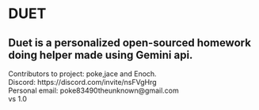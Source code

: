 <h1>DUET</h1>
<h2>Duet is a personalized open-sourced homework doing helper
made using Gemini api. </h2>
Contributors to project: poke,jace and Enoch.
<br>
Discord: https://discord.com/invite/nsFVgHrg
<br>
Personal email: poke83490theunknown@gmail.com
<br>
vs 1.0
